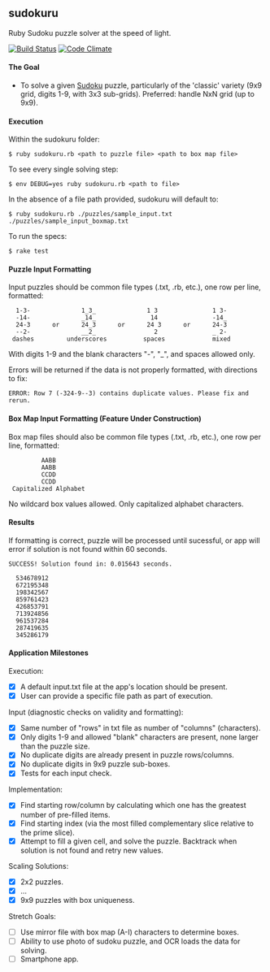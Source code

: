 ## sudokuru
Ruby Sudoku puzzle solver at the speed of light.

[![Build Status](https://semaphoreci.com/api/v1/projects/f143a17b-2c6c-45c1-8698-5e79c8e736b7/663467/shields_badge.svg)](https://semaphoreci.com/rolandburrows/sudokuru)  [![Code Climate](https://codeclimate.com/github/RolandBurrows/sudokuru/badges/gpa.svg)](https://codeclimate.com/github/RolandBurrows/sudokuru)

#### The Goal
* To solve a given [Sudoku](https://en.wikipedia.org/wiki/Sudoku) puzzle, particularly of the 'classic' variety (9x9 grid, digits 1-9, with 3x3 sub-grids). Preferred: handle NxN grid (up to 9x9).

#### Execution
Within the sudokuru folder:
```
$ ruby sudokuru.rb <path to puzzle file> <path to box map file>
```
To see every single solving step:
```
$ env DEBUG=yes ruby sudokuru.rb <path to file>
```
In the absence of a file path provided, sudokuru will default to:
```
$ ruby sudokuru.rb ./puzzles/sample_input.txt ./puzzles/sample_input_boxmap.txt
```
To run the specs:
```
$ rake test
```

#### Puzzle Input Formatting
Input puzzles should be common file types (.txt, .rb, etc.), one row per line, formatted:
```
  1-3-              1_3_              1 3               1 3-
  -14-              _14_               14               -14_
  24-3      or      24_3      or      24 3      or      24-3
  --2-              __2_                2               _ 2-
 dashes         underscores          spaces             mixed
```
With digits 1-9 and the blank characters "-", "_", and spaces allowed only.

Errors will be returned if the data is not properly formatted, with directions to fix:
```
ERROR: Row 7 (-324-9--3) contains duplicate values. Please fix and rerun.
```

#### Box Map Input Formatting (Feature Under Construction)
Box map files should also be common file types (.txt, .rb, etc.), one row per line, formatted:
```
         AABB
         AABB
         CCDD
         CCDD
 Capitalized Alphabet
```
No wildcard box values allowed. Only capitalized alphabet characters.

#### Results
If formatting is correct, puzzle will be processed until sucessful, or app will error if solution is not found within 60 seconds.
```
SUCCESS! Solution found in: 0.015643 seconds.

  534678912
  672195348
  198342567
  859761423
  426853791
  713924856
  961537284
  287419635
  345286179
```

#### Application Milestones
Execution:
- [X] A default input.txt file at the app's location should be present.
- [X] User can provide a specific file path as part of execution.

Input (diagnostic checks on validity and formatting):
- [X] Same number of "rows" in txt file as number of "columns" (characters).
- [X] Only digits 1-9 and allowed "blank" characters are present, none larger than the puzzle size.
- [X] No duplicate digits are already present in puzzle rows/columns.
- [X] No duplicate digits in 9x9 puzzle sub-boxes.
- [X] Tests for each input check.

Implementation:
- [X] Find starting row/column by calculating which one has the greatest number of pre-filled items.
- [X] Find starting index (via the most filled complementary slice relative to the prime slice).
- [X] Attempt to fill a given cell, and solve the puzzle. Backtrack when solution is not found and retry new values.

Scaling Solutions:
- [X] 2x2 puzzles.
- [X] ...
- [X] 9x9 puzzles with box uniqueness.

Stretch Goals:
- [ ] Use mirror file with box map (A-I) characters to determine boxes.
- [ ] Ability to use photo of sudoku puzzle, and OCR loads the data for solving.
- [ ] Smartphone app.
